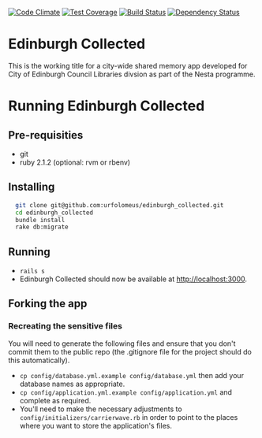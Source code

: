[![Code Climate](https://codeclimate.com/github/urfolomeus/edinburgh_collected.png)](https://codeclimate.com/github/urfolomeus/edinburgh_collected)
[![Test Coverage](https://codeclimate.com/github/urfolomeus/edinburgh_collected/badges/coverage.svg)](https://codeclimate.com/github/urfolomeus/edinburgh_collected)
[![Build Status](https://travis-ci.org/urfolomeus/edinburgh_collected.svg?branch=master)](https://travis-ci.org/urfolomeus/edinburgh_collected)
[![Dependency Status](https://gemnasium.com/urfolomeus/edinburgh_collected.svg)](https://gemnasium.com/urfolomeus/edinburgh_collected)


# Edinburgh Collected

This is the working title for a city-wide shared memory app developed for City of Edinburgh Council Libraries divsion as part of the Nesta programme.


# Running Edinburgh Collected

## Pre-requisities

* git
* ruby 2.1.2 (optional: rvm or rbenv)

## Installing

```bash
  git clone git@github.com:urfolomeus/edinburgh_collected.git
  cd edinburgh_collected
  bundle install
  rake db:migrate
```

## Running

* `rails s`
* Edinburgh Collected should now be available at [http://localhost:3000](http://localhost:3000).


## Forking the app


### Recreating the sensitive files

You will need to generate the following files and ensure that you don't commit them to the public repo (the .gitignore file for the project should do this automatically).

* `cp config/database.yml.example config/database.yml` then add your database names as appropriate.
* `cp config/application.yml.example config/application.yml` and complete as required.
* You'll need to make the necessary adjustments to `config/initializers/carrierwave.rb` in order to point to the places where you want to store the application's files.
